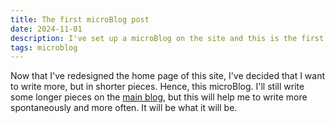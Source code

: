 ```yaml
---
title: The first microBlog post
date: 2024-11-01
description: I've set up a microBlog on the site and this is the first post in it.
tags: microblog
---
```


Now that I've redesigned the home page of this site, I've decided that I want to write more, but in shorter pieces. Hence, this microBlog. I'll still write some longer pieces on the [main blog](/archive/), but this will help me to write more spontaneously and more often. It will be what it will be.
